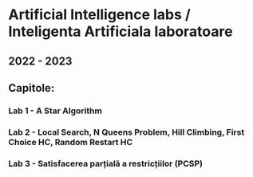 # Artificial Intelligence labs / Inteligenta Artificiala laboratoare
## 2022 - 2023

## Capitole:
### Lab 1 - A Star Algorithm
### Lab 2 - Local Search, N Queens Problem, Hill Climbing, First Choice HC, Random Restart HC
### Lab 3 - Satisfacerea parțială a restricțiilor (PCSP)